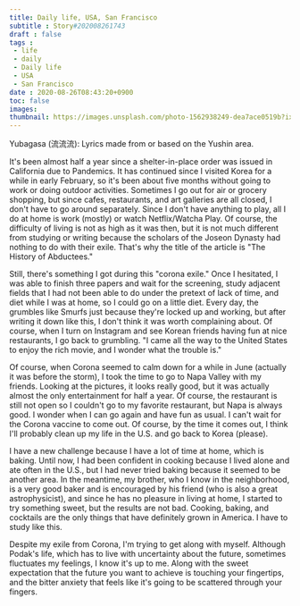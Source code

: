 ```yaml
---
title: Daily life, USA, San Francisco
subtitle : Story#202008261743
draft : false
tags :
 - life
 - daily
 - Daily life
 - USA
 - San Francisco
date : 2020-08-26T08:43:20+0900
toc: false
images: 
thumbnail: https://images.unsplash.com/photo-1562938249-dea7ace0519b?ixlib=rb-1.2.1&q=80&fm=jpg&crop=entropy&cs=tinysrgb&w=1080&fit=max&ixid=eyJhcHBfaWQiOjE1NTU0OX0
---
```


Yubagasa (流流流): Lyrics made from or based on the Yushin area.  

It's been almost half a year since a shelter-in-place order was issued in California due to Pandemics. It has continued since I visited Korea for a while in early February, so it's been about five months without going to work or doing outdoor activities. Sometimes I go out for air or grocery shopping, but since cafes, restaurants, and art galleries are all closed, I don't have to go around separately. Since I don't have anything to play, all I do at home is work (mostly) or watch Netflix/Watcha Play. Of course, the difficulty of living is not as high as it was then, but it is not much different from studying or writing because the scholars of the Joseon Dynasty had nothing to do with their exile. That's why the title of the article is "The History of Abductees."  

Still, there's something I got during this "corona exile." Once I hesitated, I was able to finish three papers and wait for the screening, study adjacent fields that I had not been able to do under the pretext of lack of time, and diet while I was at home, so I could go on a little diet. Every day, the grumbles like Smurfs just because they're locked up and working, but after writing it down like this, I don't think it was worth complaining about. Of course, when I turn on Instagram and see Korean friends having fun at nice restaurants, I go back to grumbling. "I came all the way to the United States to enjoy the rich movie, and I wonder what the trouble is."  

Of course, when Corona seemed to calm down for a while in June (actually it was before the storm), I took the time to go to Napa Valley with my friends. Looking at the pictures, it looks really good, but it was actually almost the only entertainment for half a year. Of course, the restaurant is still not open so I couldn't go to my favorite restaurant, but Napa is always good. I wonder when I can go again and have fun as usual. I can't wait for the Corona vaccine to come out. Of course, by the time it comes out, I think I'll probably clean up my life in the U.S. and go back to Korea (please).  

I have a new challenge because I have a lot of time at home, which is baking. Until now, I had been confident in cooking because I lived alone and ate often in the U.S., but I had never tried baking because it seemed to be another area. In the meantime, my brother, who I know in the neighborhood, is a very good baker and is encouraged by his friend (who is also a great astrophysicist), and since he has no pleasure in living at home, I started to try something sweet, but the results are not bad. Cooking, baking, and cocktails are the only things that have definitely grown in America. I have to study like this.  

Despite my exile from Corona, I'm trying to get along with myself. Although Podak's life, which has to live with uncertainty about the future, sometimes fluctuates my feelings, I know it's up to me. Along with the sweet expectation that the future you want to achieve is touching your fingertips, and the bitter anxiety that feels like it's going to be scattered through your fingers.  


